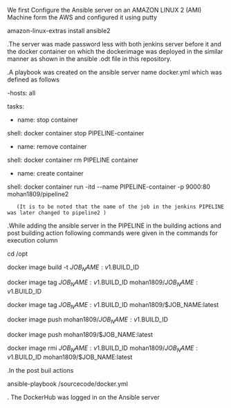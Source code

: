 We first Configure the Ansible server on an AMAZON LINUX 2 (AMI) Machine form the AWS and configured it using putty 

amazon-linux-extras install ansible2

.The server was made password less with both jenkins server before it and the docker container on which the dockerimage was deployed in the similar manner as shown in the ansible .odt file in this repository.

.A playbook was created on the ansible server name docker.yml
 which was defined as follows
 
-hosts: all


tasks:


- name: stop container


shell: docker container stop PIPELINE-container


- name: remove container


shell: docker container rm PIPELINE container


- name: create container


shell: docker container run -itd --name PIPELINE-container -p 9000:80  mohan1809/pipeline2
       
       (It is to be noted that the name of the job in the jenkins PIPELINE was later changed to pipeline2 )
       
 .While adding the ansible server in the PIPELINE in the building actions and post building action following commands were given in the commands for execution column
 
 cd /opt
 
 
docker image build -t $JOB_NAME:v1.$BUILD_ID 


docker image tag $JOB_NAME:v1.$BUILD_ID mohan1809/$JOB_NAME:v1.$BUILD_ID


docker image tag $JOB_NAME:v1.$BUILD_ID mohan1809/$JOB_NAME:latest


docker image push mohan1809/$JOB_NAME:v1.$BUILD_ID


docker image push mohan1809/$JOB_NAME:latest


docker image rmi  $JOB_NAME:v1.$BUILD_ID mohan1809/$JOB_NAME:v1.$BUILD_ID  mohan1809/$JOB_NAME:latest


.In the post buil actions


ansible-playbook /sourcecode/docker.yml   



. The DockerHub was logged in on the Ansible server 
 
